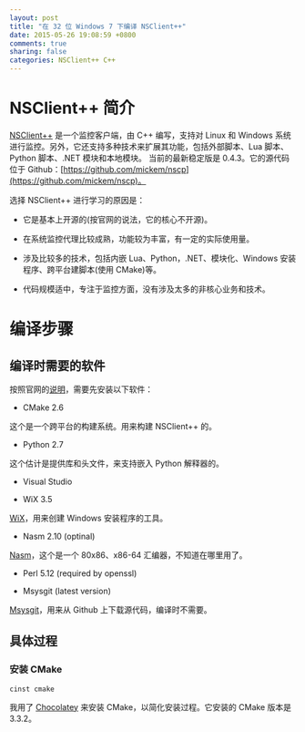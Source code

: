 ```yaml
---
layout: post
title: "在 32 位 Windows 7 下编译 NSClient++"
date: 2015-05-26 19:08:59 +0800
comments: true
sharing: false
categories: NSClient++ C++
---
```

# NSClient++ 简介

[NSClient++](http://www.nsclient.org/) 是一个监控客户端，由 C++ 编写，支持对 Linux 和 Windows
系统进行监控。另外，它还支持多种技术来扩展其功能，包括外部脚本、Lua 脚本、Python 脚本、.NET 模块和本地模块。
当前的最新稳定版是 0.4.3。它的源代码位于 Github：[https://github.com/mickem/nscp](https://github.com/mickem/nscp)。

选择 NSClient++ 进行学习的原因是：

* 它是基本上开源的(按官网的说法，它的核心不开源)。

* 在系统监控代理比较成熟，功能较为丰富，有一定的实际使用量。

* 涉及比较多的技术，包括内嵌 Lua、Python，.NET、模块化、Windows 安装程序、跨平台建脚本(使用 CMake)等。

* 代码规模适中，专注于监控方面，没有涉及太多的非核心业务和技术。

# 编译步骤

## 编译时需要的软件

按照官网的[说明](http://docs.nsclient.org/manual/build.html#windows)，需要先安装以下软件：

* CMake 2.6

这个是一个跨平台的构建系统。用来构建 NSClient++ 的。

* Python 2.7

这个估计是提供库和头文件，来支持嵌入 Python 解释器的。

* Visual Studio

* WiX 3.5

[WiX](http://wixtoolset.org)，用来创建 Windows 安装程序的工具。

* Nasm 2.10 (optinal)

[Nasm](http://www.nasm.us)，这个是一个 80x86、x86-64 汇编器，不知道在哪里用了。

* Perl 5.12 (required by openssl)

* Msysgit (latest version)

[Msysgit](http://msysgit.github.io)，用来从 Github 上下载源代码，编译时不需要。


## 具体过程

### 安装 CMake

    cinst cmake
    
我用了 [Chocolatey](https://chocolatey.org) 来安装 CMake，以简化安装过程。它安装的 CMake 版本是 3.3.2。




